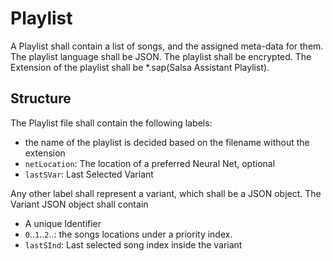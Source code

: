 # Playlist 

A Playlist shall contain a list of songs, and the assigned meta-data for them. 
The playlist language shall be JSON. 
The playlist shall be encrypted.
The Extension of the playlist shall be *.sap(Salsa Assistant Playlist).

## Structure
The Playlist file shall contain the following labels: 
 - the name of the playlist is decided based on the filename without the extension
 - `netLocation`: The location of a preferred Neural Net, optional
 - `lastSVar`: Last Selected Variant
 
Any other label shall represent a variant, which shall be a JSON object.
The Variant JSON object shall contain 
 - A unique Identifier
 - `0`..`1`..`2`..: the songs locations under a priority index.
 - `lastSInd`: Last selected song index inside the variant